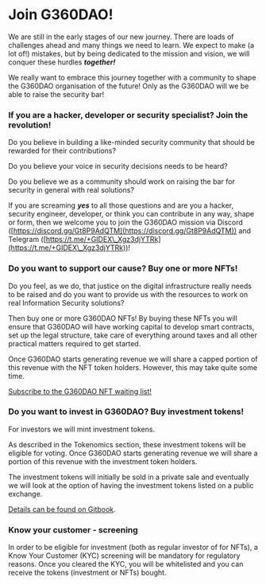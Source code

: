 # Join G360DAO!

We are still in the early stages of our new journey. There are loads of challenges ahead and many things we need to learn. We expect to make (a lot of!) mistakes, but by being dedicated to the mission and vision, we will conquer these hurdles _**together!**_

We really want to embrace this journey together with a community to shape the G360DAO organisation of the future! Only as the G360DAO will we be able to raise the security bar!

### **If you are a hacker, developer or security specialist? Join the revolution!**

Do you believe in building a like-minded security community that should be rewarded for their contributions?&#x20;

Do you believe your voice in security decisions needs to be heard?&#x20;

Do you believe we as a community should work on raising the bar for security in general with real solutions?&#x20;

If you are screaming _**yes**_ to all those questions and are you a hacker, security engineer, developer, or think you can contribute in any way, shape or form, then we welcome you to join the G360DAO mission via Discord ([https://discord.gg/Gt8P9AdQTM](https://discord.gg/Gt8P9AdQTM)) and Telegram ([https://t.me/+GIDEX\_Xgz3djYTRk](https://t.me/+GIDEX\_Xgz3djYTRk))!

### **Do you want to support our cause? Buy one or more NFTs!**

Do you feel, as we do, that justice on the digital infrastructure really needs to be raised and do you want to provide us with the resources to work on real Information Security solutions?&#x20;

Then buy one or more G360DAO NFTs! By buying these NFTs you will ensure that G360DAO will have working capital to develop smart contracts, set up the legal structure, take care of everything around taxes and all other practical matters required to get started.&#x20;

Once G360DAO starts generating revenue we will share a capped portion of this revenue with the NFT token holders. However, this may take quite some time.

[Subscribe to the G360DAO NFT waiting list!](https://guardian360.activehosted.com/f/85)

### **Do you want to invest in G360DAO? Buy investment tokens!**

For investors we will mint investment tokens.

As described in the Tokenomics section, these investment tokens will be eligible for voting. Once G360DAO starts generating revenue we will share a portion of this revenue with the investment token holders.&#x20;

The investment tokens will initially be sold in a private sale and eventually we will look at the option of having the investment tokens listed on a public exchange.&#x20;

[Details can be found on Gitbook](https://app.gitbook.com/o/2YkrRUxPFdNDfr8LQAiG/s/QZ3ahML7tpbcBqNJehsq/).

### **Know your customer - screening**

In order to be eligible for investment (both as regular investor of for NFTs), a Know Your Customer (KYC) screening will be mandatory for regulatory reasons. Once you cleared the KYC, you will be whitelisted and you can receive the tokens (investment or NFTs) bought.
